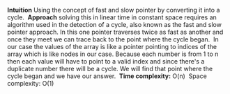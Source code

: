 **Intuition**
Using the concept of fast and slow pointer by converting it into a cycle.
​
**Approach**
solving this in linear time in constant space requires an algorithm used in the detection of a cycle, also known as the fast and slow pointer approach. In this one pointer traverses twice as fast as another and once they meet we can trace back to the point where the cycle began.
​
In our case the values of the array is like a pointer pointing to indices of the array which is like nodes in our case. Because each number is from 1 to n then each value will have to point to a valid index and since there's a duplicate number there will be a cycle. We will find that point where the cycle began and we have our answer.
​
**Time complexity:**
O(n)
​
Space complexity:
O(1)